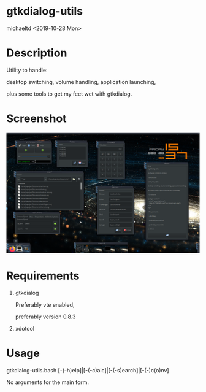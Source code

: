 # gtkdialog-utils

michaeltd <2019-10-28 Mon>

# Description

Utility to handle:

desktop switching, volume handling, application launching,

plus some tools to get my feet wet with gtkdialog.

# Screenshot

<p align="center">
  <a href="assets/gdu.png">
    <img alt="gtkdutils.bash" src="assets/gdu.png">
  </a>
</p>

# Requirements

1. gtkdialog

    Preferably vte enabled,

    preferably version 0.8.3

2. xdotool

# Usage

gtkdialog-utils.bash [-(-h)elp]|[-(-c)alc]|[-(-s)earch]|[-(-)c(o)nv]

No arguments for the main form.
